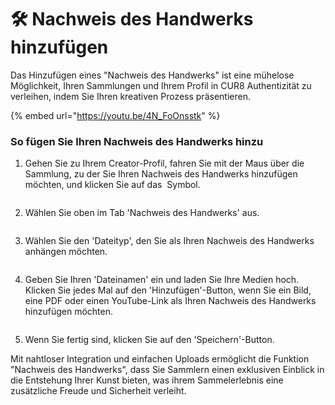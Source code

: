 # 🛠️ Nachweis des Handwerks hinzufügen

Das Hinzufügen eines "Nachweis des Handwerks" ist eine mühelose Möglichkeit, Ihren Sammlungen und Ihrem Profil in CUR8 Authentizität zu verleihen, indem Sie Ihren kreativen Prozess präsentieren.

{% embed url="https://youtu.be/4N_FoOnsstk" %}

### So fügen Sie Ihren Nachweis des Handwerks hinzu

1. Gehen Sie zu Ihrem Creator-Profil, fahren Sie mit der Maus über die Sammlung, zu der Sie Ihren Nachweis des Handwerks hinzufügen möchten, und klicken Sie auf das <img src="../.gitbook/assets/Screenshot 2024-04-11 at 11.50.54.png" alt="" data-size="line"> Symbol.

<figure><img src="../.gitbook/assets/Screenshot 2025-04-07 at 11.10.50.png" alt=""><figcaption></figcaption></figure>

2. Wählen Sie oben im Tab 'Nachweis des Handwerks' aus.

<figure><img src="../.gitbook/assets/Screenshot 2025-04-07 at 11.13.42.png" alt=""><figcaption></figcaption></figure>

3. Wählen Sie den 'Dateityp', den Sie als Ihren Nachweis des Handwerks anhängen möchten.

<figure><img src="../.gitbook/assets/Screenshot 2025-04-07 at 11.15.08.png" alt=""><figcaption></figcaption></figure>

4. Geben Sie Ihren 'Dateinamen' ein und laden Sie Ihre Medien hoch. Klicken Sie jedes Mal auf den 'Hinzufügen'-Button, wenn Sie ein Bild, eine PDF oder einen YouTube-Link als Ihren Nachweis des Handwerks hinzufügen möchten.

<figure><img src="../.gitbook/assets/Screenshot 2025-04-07 at 11.16.22.png" alt=""><figcaption></figcaption></figure>

5. Wenn Sie fertig sind, klicken Sie auf den 'Speichern'-Button.

Mit nahtloser Integration und einfachen Uploads ermöglicht die Funktion "Nachweis des Handwerks", dass Sie Sammlern einen exklusiven Einblick in die Entstehung Ihrer Kunst bieten, was ihrem Sammelerlebnis eine zusätzliche Freude und Sicherheit verleiht.